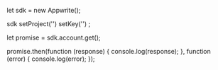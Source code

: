 let sdk = new Appwrite();

sdk
    setProject('')
    setKey('')
;

let promise = sdk.account.get();

promise.then(function (response) {
    console.log(response);
}, function (error) {
    console.log(error);
});